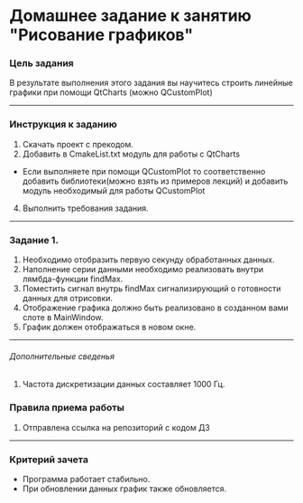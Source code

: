 # Домашнее задание к занятию "Рисование графиков"

### Цель задания

В результате выполнения этого задания вы научитесь строить линейные графики при помощи QtCharts (можно QCustomPlot)

------

### Инструкция к заданию

1. Скачать проект с прекодом.
2. Добавить в CmakeList.txt модуль для работы с QtCharts
* Если выполняете при помощи QCustomPlot то соответственно добавить библиотеки(можно взять из примеров лекций) и добавить модуль необходимый для работы QCustomPlot
4. Выполнить требования задания.

------

### Задание 1. 

1. Необходимо отобразить первую секунду обработанных данных.
2. Наполнение серии данными необходимо реализовать внутри лямбда-функции findMax.
3. Поместить сигнал внутрь findMax сигнализирующий о готовности данных для отрисовки.
4. Отображение графика должно быть реализовано в созданном вами слоте в MainWindow.
5. График должен отображаться в новом окне.

------

###### Дополнительные сведенья

1. Частота дискретизации данных составляет 1000 Гц.

### Правила приема работы

1. Отправлена ссылка на репозиторий с кодом ДЗ

------

### Критерий зачета

* Программа работает стабильно.
* При обновлении данных график также обновляется.
